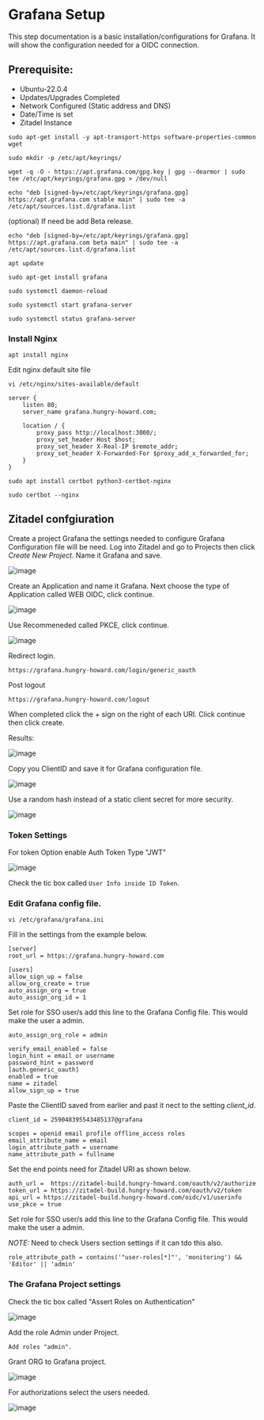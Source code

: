 # Grafana Setup

This step documentation is a basic installation/configurations for Grafana. It will show the configuration needed for a OIDC connection.

## Prerequisite:
* Ubuntu-22.0.4
* Updates/Upgrades Completed
* Network Configured (Static address and DNS)
* Date/Time is set
* Zitadel Instance
  

```
sudo apt-get install -y apt-transport-https software-properties-common wget
```
```
sudo mkdir -p /etc/apt/keyrings/
```
```
wget -q -O - https://apt.grafana.com/gpg.key | gpg --dearmor | sudo tee /etc/apt/keyrings/grafana.gpg > /dev/null
```
```
echo "deb [signed-by=/etc/apt/keyrings/grafana.gpg] https://apt.grafana.com stable main" | sudo tee -a /etc/apt/sources.list.d/grafana.list
```


(optional) If need be  add Beta release.
```
echo "deb [signed-by=/etc/apt/keyrings/grafana.gpg] https://apt.grafana.com beta main" | sudo tee -a /etc/apt/sources.list.d/grafana.list
```

```
apt update
```
```
sudo apt-get install grafana
```
```
sudo systemctl daemon-reload
```
```
sudo systemctl start grafana-server
```
```
sudo systemctl status grafana-server
```
### Install Nginx
```
apt install nginx
```

Edit  nginx default site file 
```
vi /etc/nginx/sites-available/default
```
```
server {
    listen 80;
    server_name grafana.hungry-howard.com;

    location / {
        proxy_pass http://localhost:3000/;
        proxy_set_header Host $host;
        proxy_set_header X-Real-IP $remote_addr;
        proxy_set_header X-Forwarded-For $proxy_add_x_forwarded_for;
    }
}
```


```
sudo apt install certbot python3-certbot-nginx
```
```
sudo certbot --nginx
```
## Zitadel confgiuration

Create a project Grafana the settings needed to configure Grafana Configuration file will be need.
Log into Zitadel and go to Projects then click *Create New Project*.
Name it Grafana and save.

![image](https://github.com/HungryHowies/Grafana-setup-with-Zitadel/assets/22652276/3f007267-e6f8-49fa-b15a-bb9041f2be4a)

Create an Application and name it Grafana. Next choose the type of Application called WEB OIDC, click continue.

![image](https://github.com/HungryHowies/Grafana-setup-with-Zitadel/assets/22652276/08124c77-d59a-414d-8aad-8903799e6389)

Use Recommeneded called PKCE, click continue.

![image](https://github.com/HungryHowies/Grafana-setup-with-Zitadel/assets/22652276/1fc75b30-22b4-4fa8-aff5-a499944e4c9e)

Redirect login.
```
https://grafana.hungry-howard.com/login/generic_oauth
```
Post logout
```
https://grafana.hungry-howard.com/logout
```
When completed click the *+* sign on the right of each URI. Click continue then click create.

Results:

![image](https://github.com/HungryHowies/Grafana-setup-with-Zitadel/assets/22652276/47e22a58-ddf3-4e6f-ac15-8dc2aa8b1a5f)



Copy you ClientID and save it for Grafana configuration file.

![image](https://github.com/HungryHowies/Grafana-setup-with-Zitadel/assets/22652276/3bcf9b82-254a-4002-a5f4-ff16dda22f41)


Use a random hash instead of a static client secret for more security.

![image](https://github.com/HungryHowies/grafana-setup/assets/22652276/cdfcc538-5f7f-41d9-b114-fe907a3d9f3c)

### Token Settings

For token Option enable Auth Token Type "JWT" 

![image](https://github.com/HungryHowies/Grafana-setup-with-Zitadel/assets/22652276/74be3977-bf93-4da5-b964-2f4cd17904be)



Check the tic box called ```User Info inside ID Token```.



### Edit Grafana config file.

```
vi /etc/grafana/grafana.ini
```
Fill in the settings from the example below.

```
[server]
root_url = https://grafana.hungry-howard.com

[users]
allow_sign_up = false
allow_org_create = true
auto_assign_org = true
auto_assign_org_id = 1
```
Set role for SSO user/s add this line to the Grafana Config file. This would make the user a admin.
```
auto_assign_org_role = admin
```
```
verify_email_enabled = false
login_hint = email or username
password_hint = password
[auth.generic_oauth]
enabled = true
name = zitadel
allow_sign_up = true
```
Paste the ClientID saved from earlier and past it nect to the setting *client_id*.
```
client_id = 259048395543485137@grafana
```

```
scopes = openid email profile offline_access roles 
email_attribute_name = email
login_attribute_path = username
name_attribute_path = fullname
```
Set the end points need for Zitadel URI as shown below.

```
auth_url =  https://zitadel-build.hungry-howard.com/oauth/v2/authorize
token_url = https://zitadel-build.hungry-howard.com/oauth/v2/token
api_url = https://zitadel-build.hungry-howard.com/oidc/v1/userinfo 
use_pkce = true
```

Set role for SSO user/s add this line to the Grafana Config file. This would make the user a admin.

*NOTE:* Need to check Users section settings if it can tdo this also.
```
role_attribute_path = contains('"user-roles[*]"', 'monitoring') && 'Editor' || 'admin'
```


### The Grafana Project settings

Check the tic box called "Assert Roles on Authentication"

![image](https://github.com/HungryHowies/Grafana-setup-with-Zitadel/assets/22652276/33a741cd-9c91-4b81-9300-3f421eec7563)

Add the role Admin under Project.

```
Add roles "admin".
```
Grant ORG to Grafana project.

![image](https://github.com/HungryHowies/Grafana-setup-with-Zitadel/assets/22652276/f73ace35-4f30-4d17-a8bf-ccebe7720927)


For authorizations select the users needed.

![image](https://github.com/HungryHowies/Grafana-setup-with-Zitadel/assets/22652276/a34e5c6d-b2b8-423e-8cc7-0283974907d5)










